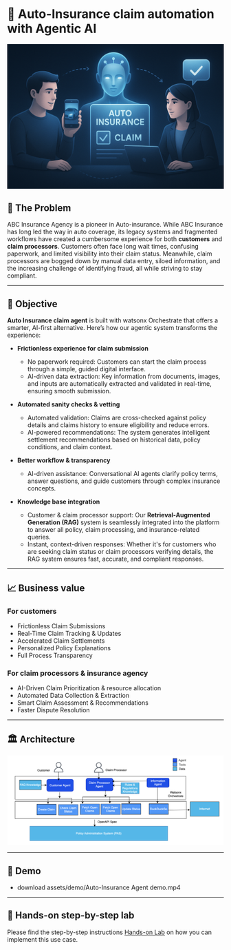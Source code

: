 # 🚗 Auto-Insurance claim automation with Agentic AI 

![](insurance-banner.png)

## 🤔 The Problem

ABC Insurance Agency is a pioneer in Auto-insurance. While ABC Insurance has long led the way in auto coverage, its legacy systems and fragmented workflows have created a cumbersome experience for both **customers** and **claim processors**. Customers often face long wait times, confusing paperwork, and limited visibility into their claim status. Meanwhile, claim processors are bogged down by manual data entry, siloed information, and the increasing challenge of identifying fraud, all while striving to stay compliant.

---

## 🎯 Objective

**Auto Insurance claim agent** is built with watsonx Orchestrate that offers a smarter, AI-first alternative. Here’s how our agentic system transforms the experience:

* **Frictionless experience for claim submission**

  * No paperwork required: Customers can start the claim process through a simple, guided digital interface.
  * AI-driven data extraction: Key information from documents, images, and inputs are automatically extracted and validated in real-time, ensuring smooth submission.

* **Automated sanity checks & vetting**

  * Automated validation: Claims are cross-checked against policy details and claims history to ensure eligibility and reduce errors.
  * AI-powered recommendations: The system generates intelligent settlement recommendations based on historical data, policy conditions, and claim context.

* **Better workflow & transparency**

  * AI-driven assistance: Conversational AI agents clarify policy terms, answer questions, and guide customers through complex insurance concepts.

* **Knowledge base integration**

  * Customer & claim processor support: Our **Retrieval-Augmented Generation (RAG)** system is seamlessly integrated into the platform to answer all policy, claim processing, and insurance-related queries.
  * Instant, context-driven responses: Whether it's for customers who are seeking claim status or claim processors verifying details, the RAG system ensures fast, accurate, and compliant responses.

---

## 📈 Business value

### For customers

* Frictionless Claim Submissions
* Real-Time Claim Tracking & Updates
* Accelerated Claim Settlements
* Personalized Policy Explanations
* Full Process Transparency

### For claim processors & insurance agency

* AI-Driven Claim Prioritization & resource allocation
* Automated Data Collection & Extraction
* Smart Claim Assessment & Recommendations
* Faster Dispute Resolution

---

## 🏛 Architecture

![Architecture](/assets/Insurance_Autoclaims_Architecture_v2.png)

---

## 🎥 Demo


* download assets/demo/Auto-Insurance Agent demo.mp4 


---


## 📝 Hands-on step-by-step lab

Please find the step-by-step instructions [Hands-on Lab](/assets/hands_on_lab_autoclaim_insurance.md) on how you can implement this use case.
